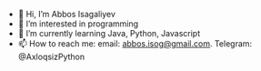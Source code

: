 - 👋 Hi, I’m Abbos Isagaliyev
- 👀 I’m interested in programming
- 🌱 I’m currently learning Java, Python, Javascript
- 📫 How to reach me: email: abbos.isog@gmail.com. Telegram: @AxloqsizPython

<!---
DevAbbos/DevAbbos is a ✨ special ✨ repository because its `README.md` (this file) appears on your GitHub profile.
You can click the Preview link to take a look at your changes.
--->
